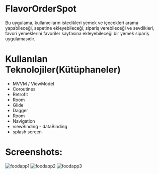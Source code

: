 # FlavorOrderSpot

Bu uygulama, kullanıcıların istedikleri yemek ve içecekleri arama yapabileceği, sepetine ekleyebileceği, sipariş verebileceği ve sevdikleri, favori yemeklerini favoriler sayfasına ekleyebileceği bir yemek sipariş uygulamasıdır.

# Kullanılan Teknolojiler(Kütüphaneler)
- MVVM / ViewModel
- Coroutines 
- Retrofit
- Room 
- Glide
- Dagger
- Room
- Navigation
- viewBinding - dataBinding 
- splash screen

# Screenshots:

 <img src="https://github.com/smtersoyoglu/FlavorOrderSpot/assets/77547002/a60d6805-8206-4a0b-a2f5-64d2e138dffe"  alt="foodapp1"> 
 <img src="https://github.com/smtersoyoglu/FlavorOrderSpot/assets/77547002/122618c4-503b-42e5-b8ab-132b27b4678f"alt="foodapp2"> 
<img src="https://github.com/smtersoyoglu/FlavorOrderSpot/assets/77547002/d0e9c552-fe48-4836-8ec3-8d33b28338d3"  alt="foodapp3">
